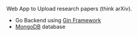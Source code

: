 Web App to Upload research papers (think arXiv).

- Go Backend using [Gin Framework](https://github.com/gin-gonic/gin)
- [MongoDB](https://www.mongodb.com/atlas) database
